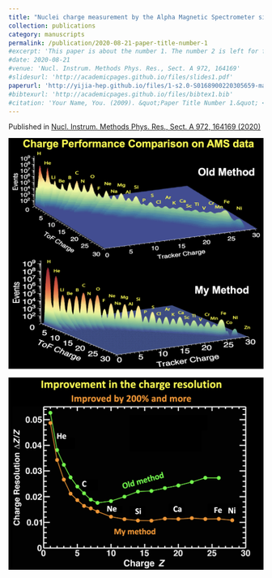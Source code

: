 ```yaml
---
title: "Nuclei charge measurement by the Alpha Magnetic Spectrometer silicon tracker"
collection: publications
category: manuscripts
permalink: /publication/2020-08-21-paper-title-number-1
#excerpt: 'This paper is about the number 1. The number 2 is left for future work.'
#date: 2020-08-21
#venue: 'Nucl. Instrum. Methods Phys. Res., Sect. A 972, 164169'
#slidesurl: 'http://academicpages.github.io/files/slides1.pdf'
paperurl: 'http://yijia-hep.github.io/files/1-s2.0-S0168900220305659-main-2.pdf'
#bibtexurl: 'http://academicpages.github.io/files/bibtex1.bib'
#citation: 'Your Name, You. (2009). &quot;Paper Title Number 1.&quot; <i>Journal 1</i>. 1(1).'
---
```

Published in [Nucl. Instrum. Methods Phys. Res., Sect. A 972, 164169 (2020)](https://doi.org/10.1016/j.nima.2020.164169)

![Figure caption](../images/charge_improvement0.png)

![Figure caption](../images/charge_improvement1.png)
